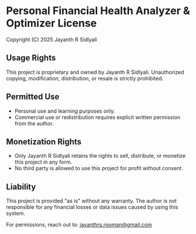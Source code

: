 # Personal Financial Health Analyzer & Optimizer License

Copyright (C) 2025 Jayanth R Sidlyali

## Usage Rights
This project is proprietary and owned by Jayanth R Sidlyali. Unauthorized copying, modification, distribution, or resale is strictly prohibited.

## Permitted Use
- Personal use and learning purposes only.
- Commercial use or redistribution requires explicit written permission from the author.

## Monetization Rights
- Only Jayanth R Sidlyali retains the rights to sell, distribute, or monetize this project in any form.
- No third party is allowed to use this project for profit without consent.

## Liability
This project is provided "as is" without any warranty. The author is not responsible for any financial losses or data issues caused by using this system.

For permissions, reach out to: jayanthrs.rooman@gmail.com
